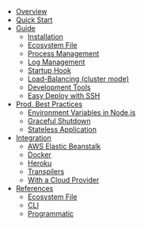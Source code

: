 <ul id="acc" class="vertical menu accordion-menu" data-accordion-menu data-submenu-toggle="true" data-multi-open="false">
  <li><a href="/runtime/overview/">Overview</a></li>
  <li><a href="/runtime/quickstart/">Quick Start</a></li>
  <li ><a href="/runtime/guide/">Guide</a>
    <ul class="menu nested vertical is-active">
      <li><a href="/runtime/guide/installation/">Installation</a></li>
      <li><a href="/runtime/guide/ecosystem-file/">Ecosystem File</a></li>
      <li><a href="/runtime/guide/process-management/">Process Management</a></li>
      <li><a href="/runtime/guide/log-management/">Log Management</a></li>
      <li><a href="/runtime/guide/startup-hook/">Startup Hook</a></li>
      <li><a href="/runtime/guide/load-balancing/">Load-Balancing (cluster mode)</a></li>
      <li><a href="/runtime/guide/development-tools/">Development Tools</a></li>
      <li><a href="/runtime/guide/easy-deploy-with-ssh/">Easy Deploy with SSH</a></li>
    </ul>
</li>
  <li><a href="/runtime/production-best-practices/">Prod. Best Practices</a>
    <ul class="hide menu nested vertical">
      <li><a href="/runtime/production-best-practices/environment-variables-in-nodejs/">Environment Variables in Node.js</a></li>
      <li><a href="/runtime/production-best-practices/graceful-shutdown/">Graceful Shutdown</a></li>
      <li><a href="/runtime/production-best-practices/stateless-application/">Stateless Application</a></li>
    </ul>
  </li>
  <li><a href="/runtime/integration/">Integration</a>
    <ul class="hide menu nested vertical">
      <li><a href="/runtime/integration/elastic-beanstalk/">AWS Elastic Beanstalk</a></li>
      <li><a href="/runtime/integration/docker/">Docker</a></li>
      <li><a href="/runtime/integration/heroku/">Heroku</a></li>
      <li><a href="/runtime/integration/transpilers/">Transpilers</a></li>
      <li><a href="/runtime/integration/cloud-providers/">With a Cloud Provider</a></li>
    </ul>
  </li>
  <li><a href="/runtime/references/">References</a>
    <ul class="hide menu nested vertical">
      <li><a href="/runtime/references/ecosystem-file/">Ecosystem File</a></li>
      <li><a href="/runtime/references/pm2-cli/">CLI</a></li>
      <li><a href="/runtime/references/pm2-programmatic/">Programmatic</a></li>
    </ul>
  </li>
</ul>